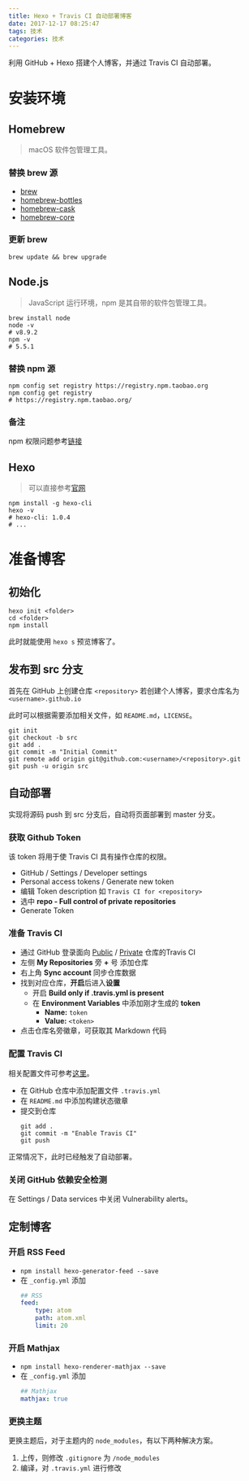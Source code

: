 ```yaml
---
title: Hexo + Travis CI 自动部署博客
date: 2017-12-17 08:25:47
tags: 技术
categories: 技术
---
```


利用 GitHub + Hexo 搭建个人博客，并通过 Travis CI 自动部署。

<!--more-->

# 安装环境
## Homebrew
> macOS 软件包管理工具。

### 替换 brew 源
* [brew](https://mirrors.shuosc.org/help/homebrew.html)
* [homebrew-bottles](https://mirrors.shuosc.org/help/homebrew-bottles.html)
* [homebrew-cask](https://mirrors.shuosc.org/help/homebrew-cask.html)
* [homebrew-core](https://mirrors.shuosc.org/help/homebrew-core.html)

### 更新 brew
```shell
brew update && brew upgrade
```

## Node.js
> JavaScript 运行环境，npm 是其自带的软件包管理工具。

```shell
brew install node
node -v
# v8.9.2
npm -v
# 5.5.1
```

### 替换 npm 源
```shell
npm config set registry https://registry.npm.taobao.org
npm config get registry
# https://registry.npm.taobao.org/
```

### 备注
npm 权限问题参考[链接](https://docs.npmjs.com/getting-started/fixing-npm-permissions)

## Hexo
> 可以直接参考[官网](https://hexo.io/)
```shell
npm install -g hexo-cli
hexo -v
# hexo-cli: 1.0.4
# ...
```

# 准备博客

## 初始化

```shell
hexo init <folder>
cd <folder>
npm install
```

此时就能使用 `hexo s` 预览博客了。

## 发布到 src 分支
首先在 GitHub 上创建仓库 `<repository>`
若创建个人博客，要求仓库名为 `<username>.github.io`

此时可以根据需要添加相关文件，如 `README.md`，`LICENSE`。

```shell
git init
git checkout -b src
git add .
git commit -m "Initial Commit"
git remote add origin git@github.com:<username>/<repository>.git
git push -u origin src
```

## 自动部署
实现将源码 push 到 src 分支后，自动将页面部署到 master 分支。

### 获取 Github Token
该 token 将用于使 Travis CI 具有操作仓库的权限。

* GitHub / Settings / Developer settings
* Personal access tokens / Generate new token
* 编辑 Token description 如 `Travis CI for <repository>`
* 选中 **repo - Full control of private repositories**
* Generate Token

### 准备 Travis CI
* 通过 GitHub 登录面向 [Public](https://travis-ci.org/) / [Private](https://travis-ci.com/) 仓库的Travis CI
* 左侧 **My Repositories** 旁 **+** 号 添加仓库
* 右上角 **Sync account** 同步仓库数据
* 找到对应仓库，**开启**后进入**设置**
  * 开启 **Build only if .travis.yml is present**
  * 在 **Environment Variables** 中添加刚才生成的 **token**
    *  **Name:** `token`
    *  **Value:** `<token>`
* 点击仓库名旁徽章，可获取其 Markdown 代码

### 配置 Travis CI
相关配置文件可参考[这里](https://github.com/Lodour/Lodour.github.io)。
* 在 GitHub 仓库中添加配置文件 `.travis.yml`
* 在 `README.md` 中添加构建状态徽章
* 提交到仓库
  ```shell
  git add .
  git commit -m "Enable Travis CI"
  git push
  ```

正常情况下，此时已经触发了自动部署。

### 关闭 GitHub 依赖安全检测
在 Settings / Data services 中关闭 Vulnerability alerts。

## 定制博客
### 开启 RSS Feed
* `npm install hexo-generator-feed --save`
* 在 `_config.yml` 添加
  ```yml
  ## RSS
  feed:
      type: atom
      path: atom.xml
      limit: 20
  ```

### 开启 Mathjax
* `npm install hexo-renderer-mathjax --save`
* 在 `_config.yml` 添加
  ```yml
  ## Mathjax
  mathjax: true
  ```

### 更换主题
更换主题后，对于主题内的 `node_modules`，有以下两种解决方案。

1. 上传，则修改 `.gitignore` 为 `/node_modules`
2. 编译，对 `.travis.yml` 进行修改
